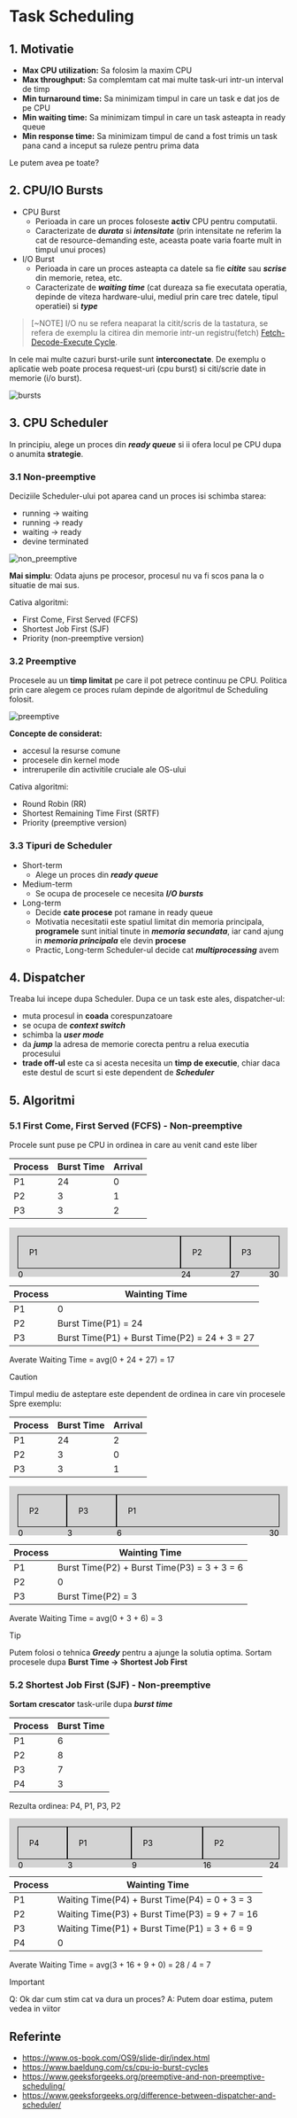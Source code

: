 # Task Scheduling
## 1. Motivatie
- <b>Max CPU utilization:</b> Sa folosim la maxim CPU
- <b>Max throughput:</b> Sa complemtam cat mai multe task-uri intr-un interval de timp
- <b>Min turnaround time:</b> Sa minimizam timpul in care un task e dat jos de pe CPU
- <b>Min waiting time:</b> Sa minimizam timpul in care un task asteapta in ready queue
- <b>Min response time:</b> Sa minimizam timpul de cand a fost trimis un task pana cand a inceput sa ruleze pentru prima data

Le putem avea pe toate?

## 2. CPU/IO Bursts
- CPU Burst
    - Perioada in care un proces foloseste <b>activ</b> CPU pentru computatii.
    - Caracterizate de <b><i>durata</b></i> si <b><i>intensitate</b></i> (prin intensitate ne referim la cat de resource-demanding este, aceasta poate varia foarte mult in timpul unui proces)
- I/O Burst
    - Perioada in care un proces asteapta ca datele sa fie <b><i>citite</b></i> sau <b><i>scrise</b></i> din memorie, retea, etc.
    - Caracterizate de <b><i>waiting time</b></i> (cat dureaza sa fie executata operatia, depinde de viteza hardware-ului, mediul prin care trec datele, tipul operatiei) si <b><i>type</b></i>

> [~NOTE]
> I/O nu se refera neaparat la citit/scris de la tastatura, se refera de exemplu la citirea din memorie intr-un registru(fetch)
> [Fetch-Decode-Execute Cycle](https://www.geeksforgeeks.org/different-instruction-cycles/).

In cele mai multe cazuri burst-urile sunt <b>interconectate</b>. De exemplu o aplicatie web poate procesa request-uri (cpu burst) si citi/scrie date in memorie (i/o burst).  

![bursts](images/bursts.png)

## 3. CPU Scheduler
In principiu, alege un proces din <b><i>ready queue</b></i> si ii ofera locul pe CPU dupa o anumita <b>strategie</b>.

### 3.1 Non-preemptive
Deciziile Scheduler-ului pot aparea cand un proces isi schimba starea:
- running -> waiting
- running -> ready
- waiting -> ready
- devine terminated  

![non_preemptive](images/non_preemtive.png)  

<b>Mai simplu</b>: Odata ajuns pe procesor, procesul nu va fi scos pana la o situatie de mai sus.

Cativa algoritmi:
- First Come, First Served (FCFS)
- Shortest Job First (SJF)
- Priority (non-preemptive version)

### 3.2 Preemptive
Procesele au un <b>timp limitat</b> pe care il pot petrece continuu pe CPU. Politica prin care alegem ce proces rulam depinde de algoritmul de Scheduling folosit.

![preemptive](images/preemtive.png)

<b>Concepte de considerat:</b>
- accesul la resurse comune
- procesele din kernel mode
- intreruperile din activitile cruciale ale OS-ului

Cativa algoritmi:
- Round Robin (RR)
- Shortest Remaining Time First (SRTF)
- Priority (preemptive version)

### 3.3 Tipuri de Scheduler
- Short-term 
    - Alege un proces din <b><i>ready queue</b></i>
- Medium-term 
    - Se ocupa de procesele ce necesita <b><i>I/O bursts</b></i>
- Long-term
    -  Decide <b>cate procese</b> pot ramane in ready queue
    -  Motivatia necesitatii este spatiul limitat din memoria principala, <b>programele</b> sunt initial tinute in <b><i>memoria secundata</b></i>, iar cand ajung in <b><i>memoria principala</b></i> ele devin <b>procese</b>
    - Practic, Long-term Scheduler-ul decide cat <b><i>multiprocessing</b></i> avem

## 4. Dispatcher
Treaba lui incepe dupa Scheduler. Dupa ce un task este ales, dispatcher-ul:
- muta procesul in <b>coada</b> corespunzatoare
- se ocupa de <b><i>context switch</b></i>
- schimba la <b><i>user mode</b></i>
- da <b><i>jump</b></i> la adresa de memorie corecta pentru a relua executia procesului 
- <b>trade off-ul</b> este ca si acesta necesita un <b>timp de executie</b>, chiar daca este destul de scurt si este dependent de <b><i>Scheduler</b></i>

## 5. Algoritmi
### 5.1 First Come, First Served (FCFS) - Non-preemptive
Procele sunt puse pe CPU in ordinea in care au venit cand este liber

| Process      | Burst Time    | Arrival |
| ------------ | ------------- | ------- |
| P1 | 24 | 0 |
| P2 | 3 | 1 |
| P3 | 3 | 2 |

<div style="color:black; display: flex; align-items: center; background-color: lightgray; padding: 15px;">
    <div style="flex-grow: 24; position: relative; padding: 20px; border: 1px solid black;">
        P1
        <span style="position: absolute; left: 0; bottom: -20px; color: black;">0</span>
    </div>
    <div style="flex-grow: 3; position: relative; padding: 20px; border: 1px solid black;">
        P2
        <span style="position: absolute; left: 0; bottom: -20px; color: black;">24</span>
    </div>
    <div style="flex-grow: 3; position: relative; padding: 20px; border: 1px solid black;">
        P3
        <span style="position: absolute; left: 0; bottom: -20px; color: black;">27</span>
        <span style="position: absolute; right: 0; bottom: -20px; color: black;">30</span>
    </div>
</div>


| Process      | Wainting Time |
| ------------ | ------------- |
| P1 | 0 |
| P2 | Burst Time(P1) = 24 |
| P3 | Burst Time(P1) + Burst Time(P2) = 24 + 3 = 27 |

Averate Waiting Time = avg(0 + 24 + 27) = 17

> [!CAUTION]
> Timpul mediu de asteptare este dependent de ordinea in care vin procesele
> Spre exemplu:  

| Process      | Burst Time    | Arrival |
| ------------ | ------------- | ------- |
| P1 | 24 | 2 |
| P2 | 3 | 0 |
| P3 | 3 | 1 |

<div style="color:black; display: flex; align-items: center; background-color: lightgray; padding: 15px;">
    <div style="flex-grow: 3; position: relative; padding: 20px; border: 1px solid black;">
        P2
        <span style="position: absolute; left: 0; bottom: -20px; color: black;">0</span>
    </div>
    <div style="flex-grow: 3; position: relative; padding: 20px; border: 1px solid black;">
        P3
        <span style="position: absolute; left: 0; bottom: -20px; color: black;">3</span>
    </div>
    <div style="flex-grow: 24; position: relative; padding: 20px; border: 1px solid black;">
        P1
        <span style="position: absolute; left: 0; bottom: -20px; color: black;">6</span>
        <span style="position: absolute; right: 0; bottom: -20px; color: black;">30</span>
    </div>
</div>

| Process      | Wainting Time |
| ------------ | ------------- |
| P1 | Burst Time(P2) + Burst Time(P3) = 3 + 3 = 6 |
| P2 | 0 |
| P3 | Burst Time(P2) = 3 |

Averate Waiting Time = avg(0 + 3 + 6) = 3

> [!TIP]
> Putem folosi o tehnica <b><i>Greedy</b></i> pentru a ajunge la solutia optima.
> Sortam procesele dupa <b>Burst Time -> Shortest Job First</b>

### 5.2 Shortest Job First (SJF) - Non-preemptive
<b>Sortam crescator</b> task-urile dupa <b><i>burst time</b></i>

| Process      | Burst Time    |
| ------------ | ------------- |
| P1 | 6 |
| P2 | 8 |
| P3 | 7 |
| P4 | 3 |

Rezulta ordinea: P4, P1, P3, P2

<div style="color:black; display: flex; align-items: center; background-color: lightgray; padding: 15px;">
    <div style="flex-grow: 3; position: relative; padding: 20px; border: 1px solid black;">
        P4
        <span style="position: absolute; left: 0; bottom: -20px; color: black;">0</span>
    </div>
    <div style="flex-grow: 6; position: relative; padding: 20px; border: 1px solid black;">
        P1
        <span style="position: absolute; left: 0; bottom: -20px; color: black;">3</span>
    </div>
        <div style="flex-grow: 7; position: relative; padding: 20px; border: 1px solid black;">
        P3
        <span style="position: absolute; left: 0; bottom: -20px; color: black;">9</span>
    </div>
    <div style="flex-grow: 8; position: relative; padding: 20px; border: 1px solid black;">
        P2
        <span style="position: absolute; left: 0; bottom: -20px; color: black;">16</span>
        <span style="position: absolute; right: 0; bottom: -20px; color: black;">24</span>
    </div> 
</div>

| Process      | Wainting Time |
| ------------ | ------------- |
| P1 | Waiting Time(P4) + Burst Time(P4) = 0 + 3 = 3  |
| P2 | Waiting Time(P3) + Burst Time(P3) = 9 + 7 = 16|
| P3 | Waiting Time(P1) + Burst Time(P1) = 3 + 6 = 9 |
| P4 | 0 |

Averate Waiting Time = avg(3 + 16 + 9 + 0) = 28 / 4 = 7

> [!IMPORTANT] 
> Q: Ok dar cum stim cat va dura un proces?
> A: Putem doar estima, putem vedea in viitor

## Referinte
- https://www.os-book.com/OS9/slide-dir/index.html
- https://www.baeldung.com/cs/cpu-io-burst-cycles
- https://www.geeksforgeeks.org/preemptive-and-non-preemptive-scheduling/
- https://www.geeksforgeeks.org/difference-between-dispatcher-and-scheduler/